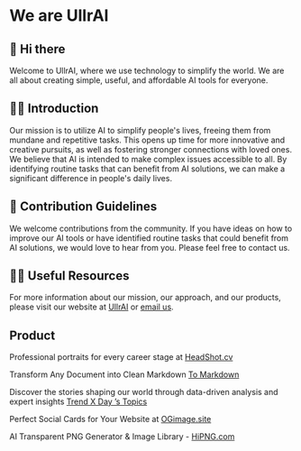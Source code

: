 # We are UllrAI

## 👋 Hi there

Welcome to UllrAI, where we use technology to simplify the world. We are all about creating simple, useful, and affordable AI tools for everyone.

## 🙋‍♀️ Introduction

Our mission is to utilize AI to simplify people's lives, freeing them from mundane and repetitive tasks. This opens up time for more innovative and creative pursuits, as well as fostering stronger connections with loved ones. We believe that AI is intended to make complex issues accessible to all. By identifying routine tasks that can benefit from AI solutions, we can make a significant difference in people's daily lives.

## 🌈 Contribution Guidelines

We welcome contributions from the community. If you have ideas on how to improve our AI tools or have identified routine tasks that could benefit from AI solutions, we would love to hear from you. Please feel free to contact us.

## 👩‍💻 Useful Resources

For more information about our mission, our approach, and our products, please visit our website at [UllrAI](https://ullrai.com/) or [email us](mailto:hello+github@ullrai.com). 

## Product

Professional portraits for every career stage at [HeadShot.cv](https://headshot.cv/)

Transform Any Document into Clean Markdown [To Markdown](https://to-markdown.com/)

Discover the stories shaping our world through data-driven analysis and expert insights [Trend X Day ’s Topics](https://trendxday.com/)

Perfect Social Cards for Your Website at [OGimage.site](https://ogimage.site/)

AI Transparent PNG Generator & Image Library - [HiPNG.com](https://hipng.com/)


